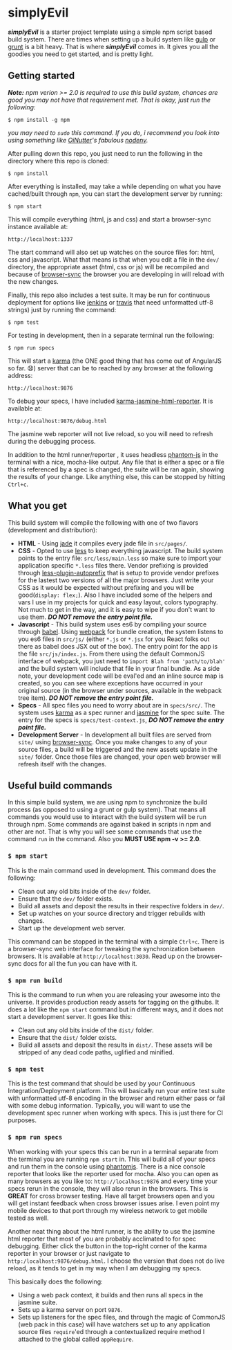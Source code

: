 # simplyEvil

***simplyEvil*** is a starter project template using a simple npm script based build system.
There are times when setting up a build system like [gulp](http://gulpjs.com/)
or [grunt](http://gruntjs.com/) is a bit heavy. That is where
***simplyEvil*** comes in. It gives you all the goodies you need to get started, and is pretty light.

## Getting started
***Note:*** *npm verion >= 2.0 is required to use this build system, chances are good you may not have that requirement met. That is okay, just run the following:*

```
$ npm install -g npm
```

*you may need to `sudo` this command. If you do, i recommend you look into using something like [OiNutter](https://github.com/OiNutter)'s fabulous [nodenv](https://github.com/OiNutter/nodenv).*

After pulling down this repo, you just need to run the following in the directory where this repo is cloned:

```
$ npm install
```

After everything is installed, may take a while depending on what you have cached/built through `npm`, you can start the development server by running:

```
$ npm start
```

This will compile everything (html, js and css) and start a browser-sync instance available at:

```
http://localhost:1337
```

The start command will also set up watches on the source files for: html, css and javascript. What that means is that when you edit a file in the `dev/` directory, the appropriate asset (html, css or js) will be recompiled and because of [browser-sync](http://www.browsersync.io/) the browser you are developing in will reload with the new changes.

Finally, this repo also includes a test suite. It may be run for continuous deployment for options like [jenkins](https://jenkins-ci.org/) or [travis](https://travis-ci.org/) that need unformatted utf-8 strings) just by running the command:

```
$ npm test
```
For testing in development, then in a separate terminal run the following:

```
$ npm run specs
```

This will start a [karma](http://karma-runner.github.io/0.12/index.html) (the ONE good thing that has come out of AngularJS so far. :anguished:) server that can be  to reached by any browser at the following address:

```
http://localhost:9876
```

To debug your specs, I have included [karma-jasmine-html-reporter](https://www.npmjs.com/package/karma-jasmine-html-reporter). It is available at:

```
http://localhost:9876/debug.html
```
The jasmine web reporter will not live reload, so you will need to refresh during the debugging process.

In addition to the html runner/reporter , it uses headless [phantom-js](http://phantomjs.org/) in the terminal with a nice, mocha-like output. Any file that is either a spec or a file that is referenced by a spec is changed, the suite will be ran again, showing the results of your change. Like anything else, this can be stopped by hitting `Ctrl+c`.

## What you get
This build system will compile the following with one of two flavors (development and distribution):

* **HTML** - Using [jade](http://jade-lang.com/) it compiles every jade file in `src/pages/`.
* **CSS** - Opted to use [less](http://lesscss.org/) to keep everything javascript. The build system points to the entry file: `src/less/main.less` so make sure to import your application specific `*.less` files there. Vendor prefixing is provided through [less-plugin-autoprefix](https://github.com/less/less-plugin-autoprefix) that is setup to provide vendor prefixes for the lastest two versions of all the major browsers. Just write your CSS as it would be expected without prefixing and you will be good(`display: flex;`). Also I have included some of the helpers and vars I use in my projects for quick and easy layout, colors typography. Not much to get in the way, and it is easy to wipe if you don't want to use them.  ***DO NOT remove the entry point file.***
* **Javascript** - This build system uses es6 by compiling your source through [babel](https://babeljs.io/). Using [webpack](http://webpack.github.io/) for bundle creation, the system listens to you es6 files in `src/js/` (either `*.js` or `*.jsx` for you React folks out there as babel does JSX out of the box). The entry point for the app is the file `src/js/index.js`. From there using the default CommonJS interface of webpack, you just need to `import Blah from 'path/to/blah'` and the build system will include that file in your final bundle. As a side note, your development code will be eval'ed and an inline source map is created, so you can see where exceptions have occurred in your original source (in the browser under sources, available in the webpack tree item). ***DO NOT remove the entry point file.***
* **Specs** - All spec files you need to worry about are in `specs/src/`. The system uses [karma](http://karma-runner.github.io/0.12/index.html) as a spec runner and [jasmine](https://jasmine.github.io/2.3/introduction.html) for the spec suite. The entry for the specs is `specs/test-context.js`, ***DO NOT remove the entry point file.***
* **Development Server** - In development all built files are served from `site/` using [browser-sync](http://www.browsersync.io/). Once you make changes to any of your source files, a build will be triggered and the new assets update in the `site/` folder. Once those files are changed, your open web browser will refresh itself with the changes.

## Useful build commands
In this simple build system, we are using npm to synchronize the build process (as opposed to using a grunt or gulp system). That means all commands you would use to interact with the build system will be run through npm. Some commands are against baked in scripts in npm and other are not. That is why you will see some commands that use the command `run` in the command. Also you **MUST USE npm -v >= 2.0**.

### `$ npm start`
This is the main command used in development. This command does the following:

* Clean out any old bits inside of the `dev/` folder.
* Ensure that the `dev/` folder exists.
* Build all assets and deposit the results in their respective folders in `dev/`.
* Set up watches on your source directory and trigger rebuilds with changes.
* Start up the development web server.

This command can be stopped in the terminal with a simple `Ctrl+c`. There is a browser-sync web interface for tweaking the synchronization between browsers. It is available at `http://localhost:3030`. Read up on the browser-sync docs for all the fun you can have with it.

### `$ npm run build`
This is the command to run when you are releasing your awesome into the universe. It provides production ready assets for tagging on the githubs. It does a lot like the `npm start` command but in different ways, and it does not start a development server. It goes like this:

* Clean out any old bits inside of the `dist/` folder.
* Ensure that the `dist/` folder exists.
* Build all assets and deposit the results in `dist/`. These assets will be stripped of any dead code paths, uglified and minified.

### `$ npm test`
This is the test command that should be used by your Continuous Integration/Deployment platform. This will basically run your entire test suite with unformatted utf-8 encoding in the browser and return either pass or fail with some debug information. Typically, you will want to use the development spec runner when working with specs. This is just there for CI purposes.

### `$ npm run specs`
When working with your specs this can be run in a terminal separate from the terminal you are running `npm start` in. This will build all of your specs and run them in the console using [phantomjs](http://phantomjs.org/). There is a nice console reporter that looks like the reporter used for mocha. Also you can open as many browsers as you like to: `http://localhost:9876` and every time your specs rerun in the console, they will also rerun in the browsers. This is **GREAT** for cross browser testing. Have all target browsers open and you will get instant feedback when cross browser issues arise. I even point my mobile devices to that port through my wireless network to get mobile tested as well.

Another neat thing about the html runner, is the ability to use the jasmine html reporter that most of you are probably acclimated to for spec debugging. Either click the button in the top-right corner of the karma reporter in your browser or just navigate to `http:/localhost:9876/debug.html`. I choose the version that does not do live reload, as it tends to get in my way when I am debugging my specs.

This basically does the following:

* Using a web pack context, it builds and then runs all specs in the jasmine suite.
* Sets up a karma server on port `9876`.
* Sets up listeners for the spec files, and through the magic of CommonJS (web pack in this case) will have watchers set up to any application source files `require`'ed through a contextualized require method I attached to the global called `appRequire`.

